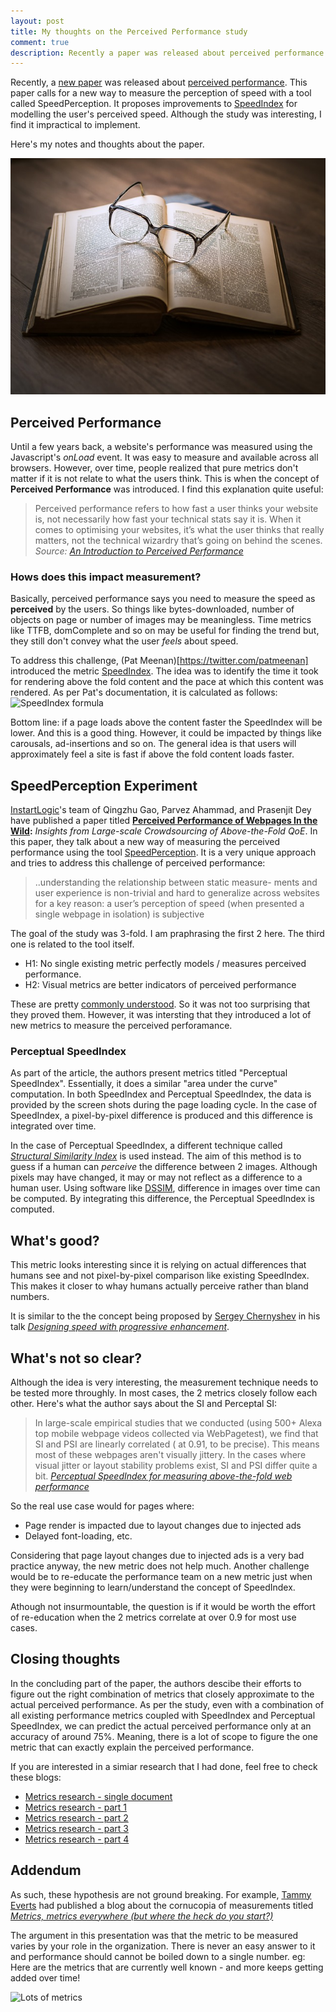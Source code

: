 ```yaml
---
layout: post
title: My thoughts on the Perceived Performance study
comment: true
description: Recently a paper was released about perceived performance around a new metric called SpeedPerception. Although interesting, it does not appear to be practical like SpeedIndex, TTFB or other metrics.
---
```

Recently, a [new paper](https://arxiv.org/abs/1704.01220) was released about [perceived performance](https://www.smashingmagazine.com/2015/09/why-performance-matters-the-perception-of-time/). This paper calls for a new way to measure the perception of speed with a tool called SpeedPerception. It proposes improvements to [SpeedIndex](https://sites.google.com/a/webpagetest.org/docs/using-webpagetest/metrics/speed-index) for modelling the user's perceived speed. Although the study was interesting, I find it impractical to implement.

Here's my notes and thoughts about the paper.

![open book](/images/book_open.jpg)

## Perceived Performance

Until a few years back, a website's performance was measured using the Javascript's _onLoad_ event. It was easy to measure and available across all browsers. However, over time, people realized that pure metrics don't matter if it is not relate to what the users think. This is when the concept of **Perceived Performance** was introduced. I find this explanation quite useful:

<blockquote>
	Perceived performance refers to how fast a user thinks your website is, not necessarily how fast your technical stats say it is. When it comes to optimising your websites, it’s what the user thinks that really matters, not the technical wizardry that’s going on behind the scenes. <br />
	<cite>Source: <a href="http://blog.teamtreehouse.com/perceived-performance">An Introduction to Perceived Performance</a>
</blockquote>

### Hows does this impact measurement?

Basically, perceived performance says you need to measure the speed as __perceived__ by the users. So things like bytes-downloaded, number of objects on page or number of images may be meaningless. Time metrics like TTFB, domComplete and so on may be useful for finding the trend but, they still don't convey what the user *feels* about speed.

To address this challenge, (Pat Meenan)[https://twitter.com/patmeenan] introduced the metric [SpeedIndex](https://sites.google.com/a/webpagetest.org/docs/using-webpagetest/metrics/speed-index). The idea was to identify the time it took for rendering above the fold content and the pace at which this content was rendered. As per Pat's documentation, it is calculated as follows:
![SpeedIndex formula](https://sites.google.com/a/webpagetest.org/docs/_/rsrc/1472780188199/using-webpagetest/metrics/speed-index/speedindexformula.png)

Bottom line: if a page loads above the content faster the SpeedIndex will be lower. And this is a good thing. However, it could be impacted by things like carousals, ad-insertions and so on. The general idea is that users will approximately feel a site is fast if above the fold content loads faster.

## SpeedPerception Experiment
[InstartLogic](https://www.instartlogic.com/)'s team of Qingzhu Gao, Parvez Ahammad, and Prasenjit Dey have published a paper titled __[Perceived Performance of Webpages In the Wild](https://arxiv.org/abs/1704.01220):__ *Insights from Large-scale Crowdsourcing of Above-the-Fold QoE*. In this paper, they talk about a new way of measuring the perceived performance using the tool [SpeedPerception](http://speedperception.meteorapp.com/). It is a very unique approach and tries to address this challenge of perceived performance:

>..understanding the relationship between static measure- ments and user experience is non-trivial and hard to generalize across websites for a key reason: a user’s perception of speed (when presented a single webpage in isolation) is subjective


The goal of the study was 3-fold. I am praphrasing the first 2 here. The third one is related to the tool itself.

* H1: No single existing metric perfectly models / measures perceived performance.
* H2: Visual metrics are better indicators of perceived performance

These are pretty [commonly understood](#addendum). So it was not too surprising that they proved them. However, it was intersting that they introduced a lot of new metrics to measure the perceived perforamance.

### Perceptual SpeedIndex
As part of the article, the authors present metrics titled "Perceptual SpeedIndex". Essentially, it does a similar "area under the curve" computation. In both SpeedIndex and Perceptual SpeedIndex, the data is provided by the screen shots during the page loading cycle. In the case of SpeedIndex, a pixel-by-pixel difference is produced and this difference is integrated over time.

In the case of Perceptual SpeedIndex, a different technique called *[Structural Similarity Index](https://ece.uwaterloo.ca/~z70wang/research/ssim/)* is used instead. The aim of this method is to guess if a human can _perceive_ the difference between 2 images. Although pixels may have changed, it may or may not reflect as a difference to a human user. Using software like [DSSIM](https://github.com/pornel/dssim), difference in images over time can be computed. By integrating this difference, the Perceptual SpeedIndex is computed.

## What's good?
This metric looks interesting since it is relying on actual differences that humans see and not pixel-by-pixel comparison like existing SpeedIndex. This makes it closer to whay humans actually perceive rather than bland numbers.

It is similar to the the concept being proposed by [Sergey Chernyshev](https://twitter.com/sergeyche) in his talk *[Designing speed with progressive enhancement](https://www.slideshare.net/SergeyChernyshev/designing-speed-with-progressive-enhancement-ny-web-performance-meetup-68078415)*.

## What's not so clear?
Although the idea is very interesting, the measurement technique needs to be tested more throughly. In most cases, the 2 metrics closely follow each other. Here's what the author says about the SI and Perceptal SI:
<blockquote>
	In large-scale empirical studies that we conducted (using 500+ Alexa top mobile webpage videos collected via WebPagetest), we find that SI and PSI are linearly correlated ( at 0.91, to be precise). This means most of these webpages aren't visually jittery. In the cases where visual jitter or layout stability problems exist, SI and PSI differ quite a bit.
	<cite><a href="https://www.instartlogic.com/blog/perceptual-speed-index-psi-measuring-above-fold-visual-performance-web-pages">Perceptual SpeedIndex for measuring above-the-fold web performance</a></cite>
</blockquote>

So the real use case would for pages where:

* Page render is impacted due to layout changes due to injected ads
* Delayed font-loading, etc.

Considering that page layout changes due to injected ads is a very bad practice anyway, the new metric does not help much. Another challenge would be to re-educate the performance team on a new metric just when they were beginning to learn/understand the concept of SpeedIndex.

Athough not insurmountable, the question is if it would be worth the effort of re-education when the 2 metrics correlate at over 0.9 for most use cases.

## Closing thoughts
In the concluding part of the paper, the authors descibe their efforts to figure out the right combination of metrics that closely approximate to the actual perceived performance. As per the study, even with a combination of all existing performance metrics coupled with SpeedIndex and Perceptual SpeedIndex, we can predict the actual perceived performance only at an accuracy of around 75%. Meaning, there is a lot of scope to figure the one metric that can exactly explain the perceived performance.

If you are interested in a simiar research that I had done, feel free to check these blogs:

* [Metrics research - single document](https://community.akamai.com/docs/DOC-2021)
* [Metrics research - part 1](https://community.akamai.com/community/web-performance/blog/2015/05/11/what-web-performance-performance-metrics-do-i-track-part-1)
* [Metrics research - part 2](https://community.akamai.com/community/web-performance/blog/2015/05/11/what-web-performance-performance-metrics-do-i-track-part-2)
* [Metrics research - part 3](https://community.akamai.com/community/web-performance/blog/2015/05/11/what-web-performance-performance-metrics-do-i-track-part-3)
* [Metrics research - part 4](https://community.akamai.com/community/web-performance/blog/2015/05/11/what-web-performance-performance-metrics-do-i-track-part-4)


## Addendum
As such, these hypothesis are not ground breaking. For example, [Tammy Everts](https://www.soasta.com/blog/author/teverts/) had published a blog about the cornucopia of measurements titled *[Metrics, metrics everywhere (but where the heck do you start?)](https://www.soasta.com/blog/metrics-metrics-everywhere-but-where-the-heck-do-you-start/)*

The argument in this presentation was that the metric to be measured varies by your role in the organization. There is never an easy answer to it and performance should cannot be boiled down to a single number. eg: Here are the metrics that are currently well known - and more keeps getting added over time!

![Lots of metrics](https://www.soasta.com/wp-content/uploads/2015/05/metrics-grid2.png)